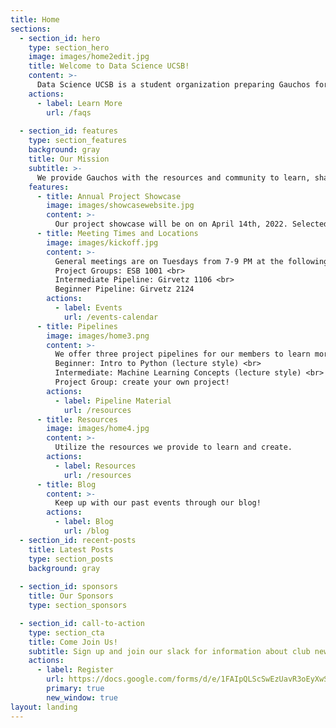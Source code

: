```yaml
---
title: Home
sections:
  - section_id: hero
    type: section_hero
    image: images/home2edit.jpg
    title: Welcome to Data Science UCSB!
    content: >-
      Data Science UCSB is a student organization preparing Gauchos for successful careers in data science and analytics.
    actions:
      - label: Learn More
        url: /faqs
  
  - section_id: features
    type: section_features
    background: gray
    title: Our Mission
    subtitle: >-
      We provide Gauchos with the resources and community to learn, share, and create in the realm of data science. Our vision is to be the platform through which companies and faculty researchers seek the best data science talent UCSB has to offer, as well as one that empowers students looking to earn this distinction.
    features:
      - title: Annual Project Showcase
        image: images/showcasewebsite.jpg
        content: >-
          Our project showcase will be on on April 14th, 2022. Selected groups will present their data science projects to a panel of judges and have the opportunity to earn company sponsored awards. The project showcase will be followed by a networking event.
      - title: Meeting Times and Locations
        image: images/kickoff.jpg
        content: >-
          General meetings are on Tuesdays from 7-9 PM at the following locations: <br>
          Project Groups: ESB 1001 <br>
          Intermediate Pipeline: Girvetz 1106 <br>
          Beginner Pipeline: Girvetz 2124
        actions:
          - label: Events
            url: /events-calendar
      - title: Pipelines
        image: images/home3.png
        content: >-
          We offer three project pipelines for our members to learn more about data science! <br>
          Beginner: Intro to Python (lecture style) <br>
          Intermediate: Machine Learning Concepts (lecture style) <br>
          Project Group: create your own project!
        actions:
          - label: Pipeline Material
            url: /resources
      - title: Resources
        image: images/home4.jpg
        content: >-
          Utilize the resources we provide to learn and create.
        actions:
          - label: Resources
            url: /resources
      - title: Blog
        content: >-
          Keep up with our past events through our blog!
        actions:
          - label: Blog
            url: /blog
  - section_id: recent-posts
    title: Latest Posts
    type: section_posts
    background: gray
    
  - section_id: sponsors
    title: Our Sponsors
    type: section_sponsors

  - section_id: call-to-action
    type: section_cta
    title: Come Join Us!
    subtitle: Sign up and join our slack for information about club news and other opportunities.
    actions:
      - label: Register
        url: https://docs.google.com/forms/d/e/1FAIpQLScSwEzUavR3oEyXwSRg9UViMGBJTBm_2FSJBf4GjGDqDmWI3A/viewform
        primary: true
        new_window: true
layout: landing
---
```

